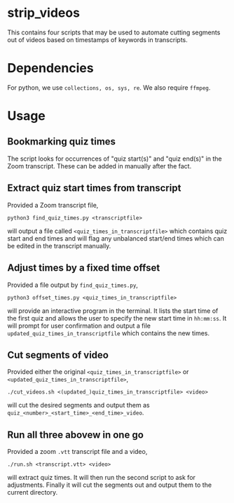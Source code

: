 # strip_videos
This contains four scripts that may be used to automate cutting segments out of videos based on timestamps of keywords in transcripts.

# Dependencies
For python, we use ```collections, os, sys, re```. We also require ```ffmpeg```.

# Usage
## Bookmarking quiz times
The script looks for occurrences of "quiz start(s)" and "quiz end(s)" in the Zoom transcript. These can be added in manually after the fact.

## Extract quiz start times from transcript
Provided a Zoom transcript file, 
```
python3 find_quiz_times.py <transcriptfile>
```
will output a file called ```<quiz_times_in_transcriptfile>``` which contains quiz start and end times and will flag any unbalanced start/end times which can be edited in the transcript manually.

## Adjust times by a fixed time offset
Provided a file output by ```find_quiz_times.py```, 
```
python3 offset_times.py <quiz_times_in_transcriptfile>
```
will provide an interactive program in the terminal. It lists the start time of the first quiz and allows the user to specify the new start time in ```hh:mm:ss```. It will prompt for user confirmation and output a file ```updated_quiz_times_in_transcriptfile``` which contains the new times.

## Cut segments of video
Provided either the original ```<quiz_times_in_transcriptfile>``` or ```<updated_quiz_times_in_transcriptfile>```,
```
./cut_videos.sh <(updated_)quiz_times_in_transcriptfile> <video>
```
will cut the desired segments and output them as ```quiz_<number>_<start_time>_<end_time>_video```.

## Run all three abovew in one go
Provided a zoom ```.vtt``` transcript file and a video, 
```
./run.sh <transcript.vtt> <video>
```
will extract quiz times. It will then run the second script to ask for adjustments. Finally it will cut the segments out and output them to the current directory.
